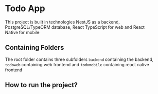 # Todo App 

This project is built in technologies NestJS as a backend, PostgreSQL/TypeORM database, React TypeScript for web and React Native for mobile

## Containing Folders

The root folder contains three subfolders `backend` containing the backend, `todoweb` containing web frontend and `todomobile` containing react native frontend

## How to run the project?
